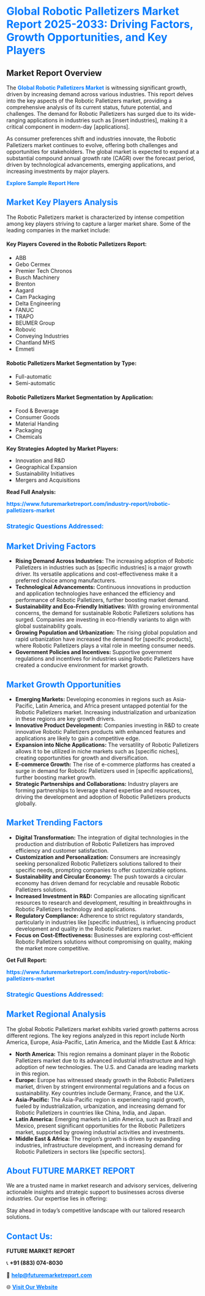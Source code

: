 <h1 style="color: #007BFF;">Global Robotic Palletizers Market Report 2025-2033: Driving Factors, Growth Opportunities, and Key Players</h1>

<section id="overview">
<h2>Market Report Overview</h2>
<p>The <a href="https://www.futuremarketreport.com/industry-report/robotic-palletizers-market" style="color: #007BFF; text-decoration: none;"><strong>Global Robotic Palletizers Market</strong></a> is witnessing significant growth, driven by increasing demand across various industries. This report delves into the key aspects of the Robotic Palletizers market, providing a comprehensive analysis of its current status, future potential, and challenges. The demand for Robotic Palletizers has surged due to its wide-ranging applications in industries such as [insert industries], making it a critical component in modern-day [applications].</p>
<p>As consumer preferences shift and industries innovate, the Robotic Palletizers market continues to evolve, offering both challenges and opportunities for stakeholders. The global market is expected to expand at a substantial compound annual growth rate (CAGR) over the forecast period, driven by technological advancements, emerging applications, and increasing investments by major players.</p>
</section>

<section id="overview">
<p><a href="https://www.futuremarketreport.com/request-sample/reportId=59599" style="color: #007BFF; text-decoration: none;"><strong>Explore Sample Report Here</strong></a></p>
</section>

<section id="key-players">
<h2 style="color: #007BFF;">Market Key Players Analysis</h2>
<p>The Robotic Palletizers market is characterized by intense competition among key players striving to capture a larger market share. Some of the leading companies in the market include:</p>
<h4>Key Players Covered in the Robotic Palletizers Report:</h4>
<ul><li>ABB</li><li>Gebo Cermex</li><li>Premier Tech Chronos</li><li>Busch Machinery</li><li>Brenton</li><li>Aagard</li><li>Cam Packaging</li><li>Delta Engineering</li><li>FANUC</li><li>TRAPO</li><li>BEUMER Group</li><li>Robovic</li><li>Conveying Industries</li><li>Chantland MHS</li><li>Emmeti</li></ul>
<h4>Robotic Palletizers Market Segmentation by Type:</h4>
<ul><li>Full-automatic</li><li>Semi-automatic</li></ul>

<h4>Robotic Palletizers Market Segmentation by Application:</h4>
<ul><li>Food &amp; Beverage</li><li>Consumer Goods</li><li>Material Handing</li><li>Packaging</li><li>Chemicals</li></ul>
<p><strong>Key Strategies Adopted by Market Players:</strong></p>
<ul>
<li>Innovation and R&D</li>
<li>Geographical Expansion</li>
<li>Sustainability Initiatives</li>
<li>Mergers and Acquisitions</li>
</ul>
</section>

<section>
<p><strong>Read Full Analysis: </strong></p><a href="https://www.futuremarketreport.com/industry-report/robotic-palletizers-market" style="color: #007BFF; text-decoration: none;"><strong>https://www.futuremarketreport.com/industry-report/robotic-palletizers-market</strong></a>
<h3 style="color: #007BFF;">Strategic Questions Addressed:</h3>
</section>

<section id="driving-factors">
<h2 style="color: #007BFF;">Market Driving Factors</h2>
<ul>
<li><strong>Rising Demand Across Industries:</strong> The increasing adoption of Robotic Palletizers in industries such as [specific industries] is a major growth driver. Its versatile applications and cost-effectiveness make it a preferred choice among manufacturers.</li>
<li><strong>Technological Advancements:</strong> Continuous innovations in production and application technologies have enhanced the efficiency and performance of Robotic Palletizers, further boosting market demand.</li>
<li><strong>Sustainability and Eco-Friendly Initiatives:</strong> With growing environmental concerns, the demand for sustainable Robotic Palletizers solutions has surged. Companies are investing in eco-friendly variants to align with global sustainability goals.</li>
<li><strong>Growing Population and Urbanization:</strong> The rising global population and rapid urbanization have increased the demand for [specific products], where Robotic Palletizers plays a vital role in meeting consumer needs.</li>
<li><strong>Government Policies and Incentives:</strong> Supportive government regulations and incentives for industries using Robotic Palletizers have created a conducive environment for market growth.</li>
</ul>
</section>

<section id="growth-opportunities">
<h2 style="color: #007BFF;">Market Growth Opportunities</h2>
<ul>
<li><strong>Emerging Markets:</strong> Developing economies in regions such as Asia-Pacific, Latin America, and Africa present untapped potential for the Robotic Palletizers market. Increasing industrialization and urbanization in these regions are key growth drivers.</li>
<li><strong>Innovative Product Development:</strong> Companies investing in R&D to create innovative Robotic Palletizers products with enhanced features and applications are likely to gain a competitive edge.</li>
<li><strong>Expansion into Niche Applications:</strong> The versatility of Robotic Palletizers allows it to be utilized in niche markets such as [specific niches], creating opportunities for growth and diversification.</li>
<li><strong>E-commerce Growth:</strong> The rise of e-commerce platforms has created a surge in demand for Robotic Palletizers used in [specific applications], further boosting market growth.</li>
<li><strong>Strategic Partnerships and Collaborations:</strong> Industry players are forming partnerships to leverage shared expertise and resources, driving the development and adoption of Robotic Palletizers products globally.</li>
</ul>
</section>

<section id="trending-factors">
<h2 style="color: #007BFF;">Market Trending Factors</h2>
<ul>
<li><strong>Digital Transformation:</strong> The integration of digital technologies in the production and distribution of Robotic Palletizers has improved efficiency and customer satisfaction.</li>
<li><strong>Customization and Personalization:</strong> Consumers are increasingly seeking personalized Robotic Palletizers solutions tailored to their specific needs, prompting companies to offer customizable options.</li>
<li><strong>Sustainability and Circular Economy:</strong> The push towards a circular economy has driven demand for recyclable and reusable Robotic Palletizers solutions.</li>
<li><strong>Increased Investment in R&D:</strong> Companies are allocating significant resources to research and development, resulting in breakthroughs in Robotic Palletizers technology and applications.</li>
<li><strong>Regulatory Compliance:</strong> Adherence to strict regulatory standards, particularly in industries like [specific industries], is influencing product development and quality in the Robotic Palletizers market.</li>
<li><strong>Focus on Cost-Effectiveness:</strong> Businesses are exploring cost-efficient Robotic Palletizers solutions without compromising on quality, making the market more competitive.</li>
</ul>
</section>

<section>
<p><strong>Get Full Report: </strong></p><a href="https://www.futuremarketreport.com/industry-report/robotic-palletizers-market" style="color: #007BFF; text-decoration: none;"><strong>https://www.futuremarketreport.com/industry-report/robotic-palletizers-market</strong></a>
<h3 style="color: #007BFF;">Strategic Questions Addressed:</h3>
</section>


<section id="regional-analysis">
<h2 style="color: #007BFF;">Market Regional Analysis</h2>
<p>The global Robotic Palletizers market exhibits varied growth patterns across different regions. The key regions analyzed in this report include North America, Europe, Asia-Pacific, Latin America, and the Middle East & Africa:</p>
<ul>
<li><strong>North America:</strong> This region remains a dominant player in the Robotic Palletizers market due to its advanced industrial infrastructure and high adoption of new technologies. The U.S. and Canada are leading markets in this region.</li>
<li><strong>Europe:</strong> Europe has witnessed steady growth in the Robotic Palletizers market, driven by stringent environmental regulations and a focus on sustainability. Key countries include Germany, France, and the U.K.</li>
<li><strong>Asia-Pacific:</strong> The Asia-Pacific region is experiencing rapid growth, fueled by industrialization, urbanization, and increasing demand for Robotic Palletizers in countries like China, India, and Japan.</li>
<li><strong>Latin America:</strong> Emerging markets in Latin America, such as Brazil and Mexico, present significant opportunities for the Robotic Palletizers market, supported by growing industrial activities and investments.</li>
<li><strong>Middle East & Africa:</strong> The region’s growth is driven by expanding industries, infrastructure development, and increasing demand for Robotic Palletizers in sectors like [specific sectors].</li>
</ul>
</section>

<footer>
<h2 style="color: #007BFF;">About FUTURE MARKET REPORT</h2>
<p>We are a trusted name in market research and advisory services, delivering actionable insights and strategic support to businesses across diverse industries. Our expertise lies in offering:</p>

<p>Stay ahead in today’s competitive landscape with our tailored research solutions.</p>

<h2 style="color: #007BFF;">Contact Us:</h2>
<p><strong>FUTURE MARKET REPORT</strong></p>
<p>📞 <strong>+91 (883) 074-8030</strong></p>
<p>📧 <strong><a href="mailto:help@futuremarketreport.com" style="color: #007BFF;">help@futuremarketreport.com</a></strong></p>
<p>🌐 <strong><a href="https://www.futuremarketreport.com/" style="color: #007BFF;">Visit Our Website</a></strong></p>
</footer>